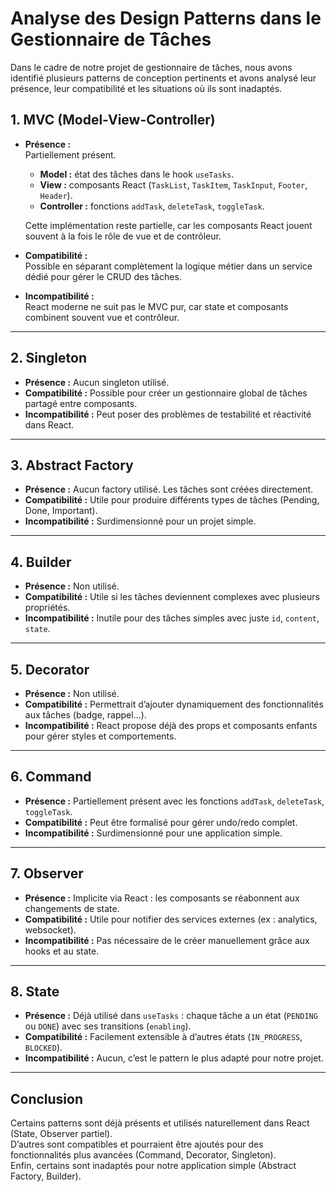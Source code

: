 # Analyse des Design Patterns dans le Gestionnaire de Tâches

Dans le cadre de notre projet de gestionnaire de tâches, nous avons identifié plusieurs patterns de conception pertinents et avons analysé leur présence, leur compatibilité et les situations où ils sont inadaptés.

## 1. MVC (Model-View-Controller)

- **Présence :**  
  Partiellement présent.  
  - **Model :** état des tâches dans le hook `useTasks`.  
  - **View :** composants React (`TaskList`, `TaskItem`, `TaskInput`, `Footer`, `Header`).  
  - **Controller :** fonctions `addTask`, `deleteTask`, `toggleTask`.  

  Cette implémentation reste partielle, car les composants React jouent souvent à la fois le rôle de vue et de contrôleur.

- **Compatibilité :**  
  Possible en séparant complètement la logique métier dans un service dédié pour gérer le CRUD des tâches.

- **Incompatibilité :**  
  React moderne ne suit pas le MVC pur, car state et composants combinent souvent vue et contrôleur.

---

## 2. Singleton

- **Présence :** Aucun singleton utilisé.  
- **Compatibilité :** Possible pour créer un gestionnaire global de tâches partagé entre composants.  
- **Incompatibilité :** Peut poser des problèmes de testabilité et réactivité dans React.

---

## 3. Abstract Factory

- **Présence :** Aucun factory utilisé. Les tâches sont créées directement.  
- **Compatibilité :** Utile pour produire différents types de tâches (Pending, Done, Important).  
- **Incompatibilité :** Surdimensionné pour un projet simple.

---

## 4. Builder

- **Présence :** Non utilisé.  
- **Compatibilité :** Utile si les tâches deviennent complexes avec plusieurs propriétés.  
- **Incompatibilité :** Inutile pour des tâches simples avec juste `id`, `content`, `state`.

---

## 5. Decorator

- **Présence :** Non utilisé.  
- **Compatibilité :** Permettrait d’ajouter dynamiquement des fonctionnalités aux tâches (badge, rappel…).  
- **Incompatibilité :** React propose déjà des props et composants enfants pour gérer styles et comportements.

---

## 6. Command

- **Présence :** Partiellement présent avec les fonctions `addTask`, `deleteTask`, `toggleTask`.  
- **Compatibilité :** Peut être formalisé pour gérer undo/redo complet.  
- **Incompatibilité :** Surdimensionné pour une application simple.

---

## 7. Observer

- **Présence :** Implicite via React : les composants se réabonnent aux changements de state.  
- **Compatibilité :** Utile pour notifier des services externes (ex : analytics, websocket).  
- **Incompatibilité :** Pas nécessaire de le créer manuellement grâce aux hooks et au state.

---

## 8. State

- **Présence :** Déjà utilisé dans `useTasks` : chaque tâche a un état (`PENDING` ou `DONE`) avec ses transitions (`enabling`).  
- **Compatibilité :** Facilement extensible à d’autres états (`IN_PROGRESS`, `BLOCKED`).  
- **Incompatibilité :** Aucun, c’est le pattern le plus adapté pour notre projet.

---

## Conclusion

Certains patterns sont déjà présents et utilisés naturellement dans React (State, Observer partiel).  
D’autres sont compatibles et pourraient être ajoutés pour des fonctionnalités plus avancées (Command, Decorator, Singleton).  
Enfin, certains sont inadaptés pour notre application simple (Abstract Factory, Builder).
